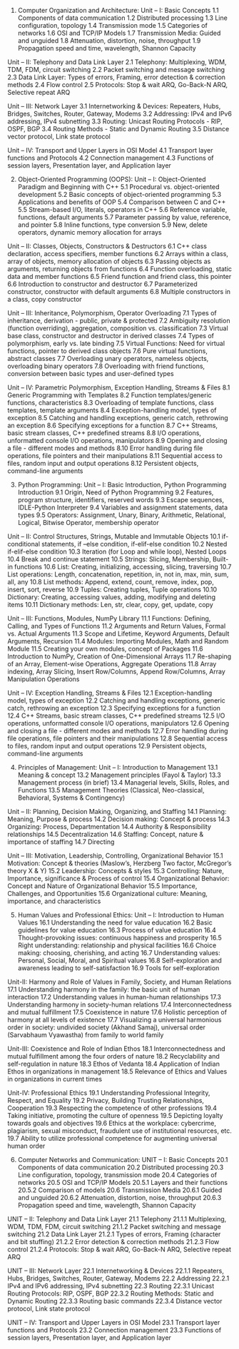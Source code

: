 1. Computer Organization and Architecture:
Unit – I: Basic Concepts
1.1 Components of data communication
1.2 Distributed processing
1.3 Line configuration, topology
1.4 Transmission mode
1.5 Categories of networks
1.6 OSI and TCP/IP Models
1.7 Transmission Media: Guided and unguided
1.8 Attenuation, distortion, noise, throughput
1.9 Propagation speed and time, wavelength, Shannon Capacity

Unit – II: Telephony and Data Link Layer
2.1 Telephony: Multiplexing, WDM, TDM, FDM, circuit switching
2.2 Packet switching and message switching
2.3 Data Link Layer: Types of errors, Framing, error detection & correction methods
2.4 Flow control
2.5 Protocols: Stop & wait ARQ, Go-Back-N ARQ, Selective repeat ARQ

Unit – III: Network Layer
3.1 Internetworking & Devices: Repeaters, Hubs, Bridges, Switches, Router, Gateway, Modems
3.2 Addressing: IPv4 and IPv6 addressing, IPv4 subnetting
3.3 Routing: Unicast Routing Protocols - RIP, OSPF, BGP
3.4 Routing Methods - Static and Dynamic Routing
3.5 Distance vector protocol, Link state protocol

Unit – IV: Transport and Upper Layers in OSI Model
4.1 Transport layer functions and Protocols
4.2 Connection management
4.3 Functions of session layers, Presentation layer, and Application layer

2. Object-Oriented Programming (OOPS):
Unit – I: Object-Oriented Paradigm and Beginning with C++
5.1 Procedural vs. object-oriented development
5.2 Basic concepts of object-oriented programming
5.3 Applications and benefits of OOP
5.4 Comparison between C and C++
5.5 Stream-based I/O, literals, operators in C++
5.6 Reference variable, functions, default arguments
5.7 Parameter passing by value, reference, and pointer
5.8 Inline functions, type conversion
5.9 New, delete operators, dynamic memory allocation for arrays

Unit – II: Classes, Objects, Constructors & Destructors
6.1 C++ class declaration, access specifiers, member functions
6.2 Arrays within a class, array of objects, memory allocation of objects
6.3 Passing objects as arguments, returning objects from functions
6.4 Function overloading, static data and member functions
6.5 Friend function and friend class, this pointer
6.6 Introduction to constructor and destructor
6.7 Parameterized constructor, constructor with default arguments
6.8 Multiple constructors in a class, copy constructor

Unit – III: Inheritance, Polymorphism, Operator Overloading
7.1 Types of inheritance, derivation - public, private & protected
7.2 Ambiguity resolution (function overriding), aggregation, composition vs. classification
7.3 Virtual base class, constructor and destructor in derived classes
7.4 Types of polymorphism, early vs. late binding
7.5 Virtual Functions: Need for virtual functions, pointer to derived class objects
7.6 Pure virtual functions, abstract classes
7.7 Overloading unary operators, nameless objects, overloading binary operators
7.8 Overloading with friend functions, conversion between basic types and user-defined types

Unit – IV: Parametric Polymorphism, Exception Handling, Streams & Files
8.1 Generic Programming with Templates
8.2 Function templates/generic functions, characteristics
8.3 Overloading of template functions, class templates, template arguments
8.4 Exception-handling model, types of exception
8.5 Catching and handling exceptions, generic catch, rethrowing an exception
8.6 Specifying exceptions for a function
8.7 C++ Streams, basic stream classes, C++ predefined streams
8.8 I/O operations, unformatted console I/O operations, manipulators
8.9 Opening and closing a file - different modes and methods
8.10 Error handling during file operations, file pointers and their manipulations
8.11 Sequential access to files, random input and output operations
8.12 Persistent objects, command-line arguments

3. Python Programming:
Unit – I: Basic Introduction, Python Programming Introduction
9.1 Origin, Need of Python Programming
9.2 Features, program structure, identifiers, reserved words
9.3 Escape sequences, IDLE-Python Interpreter
9.4 Variables and assignment statements, data types
9.5 Operators: Assignment, Unary, Binary, Arithmetic, Relational, Logical, Bitwise Operator, membership operator

Unit – II: Control Structures, Strings, Mutable and Immutable Objects
10.1 if-conditional statements, if –else condition, if-elif-else condition
10.2 Nested if-elif-else condition
10.3 Iteration (for Loop and while loop), Nested Loops
10.4 Break and continue statement
10.5 Strings: Slicing, Membership, Built-in functions
10.6 List: Creating, initializing, accessing, slicing, traversing
10.7 List operations: Length, concatenation, repetition, in, not in, max, min, sum, all, any
10.8 List methods: Append, extend, count, remove, index, pop, insert, sort, reverse
10.9 Tuples: Creating tuples, Tuple operations
10.10 Dictionary: Creating, accessing values, adding, modifying and deleting items
10.11 Dictionary methods: Len, str, clear, copy, get, update, copy

Unit – III: Functions, Modules, NumPy Library
11.1 Functions: Defining, Calling, and Types of Functions
11.2 Arguments and Return Values, Formal vs. Actual Arguments
11.3 Scope and Lifetime, Keyword Arguments, Default Arguments, Recursion
11.4 Modules: Importing Modules, Math and Random Module
11.5 Creating your own modules, concept of Packages
11.6 Introduction to NumPy, Creation of One-Dimensional Arrays
11.7 Re-shaping of an Array, Element-wise Operations, Aggregate Operations
11.8 Array indexing, Array Slicing, Insert Row/Columns, Append Row/Columns, Array Manipulation Operations

Unit – IV: Exception Handling, Streams & Files
12.1 Exception-handling model, types of exception
12.2 Catching and handling exceptions, generic catch, rethrowing an exception
12.3 Specifying exceptions for a function
12.4 C++ Streams, basic stream classes, C++ predefined streams
12.5 I/O operations, unformatted console I/O operations, manipulators
12.6 Opening and closing a file - different modes and methods
12.7 Error handling during file operations, file pointers and their manipulations
12.8 Sequential access to files, random input and output operations
12.9 Persistent objects, command-line arguments

4. Principles of Management:
Unit – I: Introduction to Management
13.1 Meaning & concept
13.2 Management principles (Fayol & Taylor)
13.3 Management process (in brief)
13.4 Managerial levels, Skills, Roles, and Functions
13.5 Management Theories (Classical, Neo-classical, Behavioral, Systems & Contingency)

Unit – II: Planning, Decision Making, Organizing, and Staffing
14.1 Planning: Meaning, Purpose & process
14.2 Decision making: Concept & process
14.3 Organizing: Process, Departmentation
14.4 Authority & Responsibility relationships
14.5 Decentralization
14.6 Staffing: Concept, nature & importance of staffing
14.7 Directing

Unit – III: Motivation, Leadership, Controlling, Organizational Behavior
15.1 Motivation: Concept & theories (Maslow’s, Herzberg Two factor, McGregor’s theory X & Y)
15.2 Leadership: Concepts & styles
15.3 Controlling: Nature, Importance, significance & Process of control
15.4 Organizational Behavior: Concept and Nature of Organizational Behavior
15.5 Importance, Challenges, and Opportunities
15.6 Organizational culture: Meaning, importance, and characteristics

5. Human Values and Professional Ethics:
Unit – I: Introduction to Human Values
16.1 Understanding the need for value education
16.2 Basic guidelines for value education
16.3 Process of value education
16.4 Thought-provoking issues: continuous happiness and prosperity
16.5 Right understanding: relationship and physical facilities
16.6 Choice making: choosing, cherishing, and acting
16.7 Understanding values: Personal, Social, Moral, and Spiritual values
16.8 Self-exploration and awareness leading to self-satisfaction
16.9 Tools for self-exploration

Unit-II: Harmony and Role of Values in Family, Society, and Human Relations
17.1 Understanding harmony in the family: the basic unit of human interaction
17.2 Understanding values in human-human relationships
17.3 Understanding harmony in society-human relations
17.4 Interconnectedness and mutual fulfillment
17.5 Coexistence in nature
17.6 Holistic perception of harmony at all levels of existence
17.7 Visualizing a universal harmonious order in society: undivided society (Akhand Samaj), universal order (Sarvabhaum Vyawastha) from family to world family

Unit-III: Coexistence and Role of Indian Ethos
18.1 Interconnectedness and mutual fulfillment among the four orders of nature
18.2 Recyclability and self-regulation in nature
18.3 Ethos of Vedanta
18.4 Application of Indian Ethos in organizations in management
18.5 Relevance of Ethics and Values in organizations in current times

Unit-IV: Professional Ethics
19.1 Understanding Professional Integrity, Respect, and Equality
19.2 Privacy, Building Trusting Relationships, Cooperation
19.3 Respecting the competence of other professions
19.4 Taking initiative, promoting the culture of openness
19.5 Depicting loyalty towards goals and objectives
19.6 Ethics at the workplace: cybercrime, plagiarism, sexual misconduct, fraudulent use of institutional resources, etc.
19.7 Ability to utilize professional competence for augmenting universal human order

6. Computer Networks and Communication:
UNIT – I: Basic Concepts
20.1 Components of data communication
20.2 Distributed processing
20.3 Line configuration, topology, transmission mode
20.4 Categories of networks
20.5 OSI and TCP/IP Models
20.5.1 Layers and their functions
20.5.2 Comparison of models
20.6 Transmission Media
20.6.1 Guided and unguided
20.6.2 Attenuation, distortion, noise, throughput
20.6.3 Propagation speed and time, wavelength, Shannon Capacity

UNIT – II: Telephony and Data Link Layer
21.1 Telephony
21.1.1 Multiplexing, WDM, TDM, FDM, circuit switching
21.1.2 Packet switching and message switching
21.2 Data Link Layer
21.2.1 Types of errors, Framing (character and bit stuffing)
21.2.2 Error detection & correction methods
21.2.3 Flow control
21.2.4 Protocols: Stop & wait ARQ, Go-Back-N ARQ, Selective repeat ARQ

UNIT – III: Network Layer
22.1 Internetworking & Devices
22.1.1 Repeaters, Hubs, Bridges, Switches, Router, Gateway, Modems
22.2 Addressing
22.2.1 IPv4 and IPv6 addressing, IPv4 subnetting
22.3 Routing
22.3.1 Unicast Routing Protocols: RIP, OSPF, BGP
22.3.2 Routing Methods: Static and Dynamic Routing
22.3.3 Routing basic commands
22.3.4 Distance vector protocol, Link state protocol

UNIT – IV: Transport and Upper Layers in OSI Model
23.1 Transport layer functions and Protocols
23.2 Connection management
23.3 Functions of session layers, Presentation layer, and Application layer
